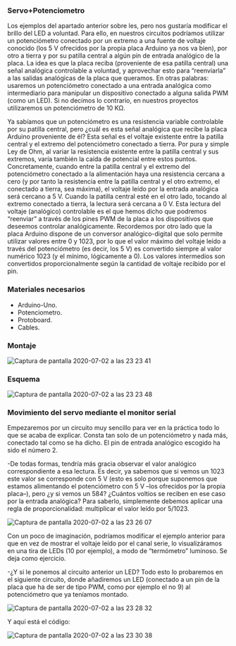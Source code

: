 ### **Servo+Potenciometro**
Los ejemplos del apartado anterior sobre les, pero nos gustaría modificar el brillo del LED a voluntad. Para ello, en nuestros circuitos podríamos utilizar un potenciómetro conectado por un extremo a una fuente de voltaje conocido (los 5 V ofrecidos por la propia placa Arduino ya nos va bien), por otro a tierra y por su patilla central a algún pin de entrada analógico de la placa. La idea es que la placa reciba (proveniente de esa patilla central) una señal analógica controlable a voluntad, y aprovechar esto para “reenviarla” a las salidas analógicas de la placa que queramos. En otras palabras: usaremos un potenciómetro conectado a una entrada analógica como intermediario para manipular un dispositivo conectado a alguna salida PWM (como un LED). Si no decimos lo contrario, en nuestros proyectos utilizaremos un potenciómetro de 10 KΩ.

Ya sabíamos que un potenciómetro es una resistencia variable controlable por su patilla central, pero ¿cuál es esta señal analógica que recibe la placa Arduino proveniente de él? Esta señal es el voltaje existente entre la patilla central y el extremo del potenciómetro conectado a tierra. Por pura y simple Ley de Ohm, al variar la resistencia existente entre la patilla central y sus extremos, varía también la caída de potencial entre estos puntos. Concretamente, cuando entre la patilla central y el extremo del potenciómetro conectado a la alimentación haya una resistencia cercana a cero (y por tanto la resistencia entre la patilla central y el otro extremo, el conectado a tierra, sea máxima), el voltaje leído por la entrada analógica será cercano a 5 V. Cuando la patilla central esté en el otro lado, tocando al extremo conectado a tierra, la lectura será cercana a 0 V. Esta lectura del voltaje (analógico) controlable es el que hemos dicho que podremos “reenviar” a través de los pines PWM de la placa a los dispositivos que deseemos controlar analógicamente.
Recordemos por otro lado que la placa Arduino dispone de un conversor analógico-digital que solo permite utilizar valores entre 0 y 1023, por lo que el valor máximo del voltaje leído a través del potenciómetro (es decir, los 5 V) es convertido siempre al valor numérico 1023 (y el mínimo, lógicamente a 0). Los valores intermedios son convertidos proporcionalmente según la cantidad de voltaje recibido por el pin.

### **Materiales necesarios**
- Arduino-Uno.
- Potenciometro.
- Protoboard.
- Cables.
### **Montaje**
![Captura de pantalla 2020-07-02 a las 23 23 41](https://user-images.githubusercontent.com/47045714/86410530-33ab6c00-bcbb-11ea-9cb7-ba94468ceb90.png)

### **Esquema**
![Captura de pantalla 2020-07-02 a las 23 23 48](https://user-images.githubusercontent.com/47045714/86410541-38702000-bcbb-11ea-848c-95875d6e5400.png)


### **Movimiento del servo mediante el monitor serial**
Empezaremos por un circuito muy sencillo para ver en la práctica todo lo que se acaba de explicar. Consta tan solo de un potenciómetro y nada más, conectado tal como se ha dicho. El pin de entrada analógico escogido ha sido el número 2.

-De todas formas, tendría más gracia observar el valor analógico correspondiente a esa lectura. Es decir, ya sabemos que si vemos un 1023 este valor se corresponde con 5 V (esto es solo porque suponemos que estamos alimentando el potenciómetro con 5 V –los ofrecidos por la propia placa–), pero ¿y si vemos un 584? ¿Cuántos voltios se reciben en ese caso por la entrada analógica? Para saberlo, simplemente debemos aplicar una regla de proporcionalidad: multiplicar el valor leído por 5/1023.

![Captura de pantalla 2020-07-02 a las 23 26 07](https://user-images.githubusercontent.com/47045714/86410640-6f463600-bcbb-11ea-94a4-3019415e63fc.png)

Con un poco de imaginación, podríamos modificar el ejemplo anterior para que en vez de mostrar el voltaje leído por el canal serie, lo visualizáramos en una tira de LEDs (10 por ejemplo), a modo de “termómetro” luminoso. Se deja como ejercicio.

-¿Y si le ponemos al circuito anterior un LED?
Todo esto lo probaremos en el siguiente circuito, donde añadiremos un LED (conectado a un pin de la placa que ha de ser de tipo PWM, como por ejemplo el no 9) al potenciómetro que ya teníamos montado.

![Captura de pantalla 2020-07-02 a las 23 28 32](https://user-images.githubusercontent.com/47045714/86410834-d4019080-bcbb-11ea-8de0-63e5d1c616b7.png)

Y aquí está el código:

![Captura de pantalla 2020-07-02 a las 23 30 38](https://user-images.githubusercontent.com/47045714/86410968-1b881c80-bcbc-11ea-9f74-3d90aed0bbfb.png)






